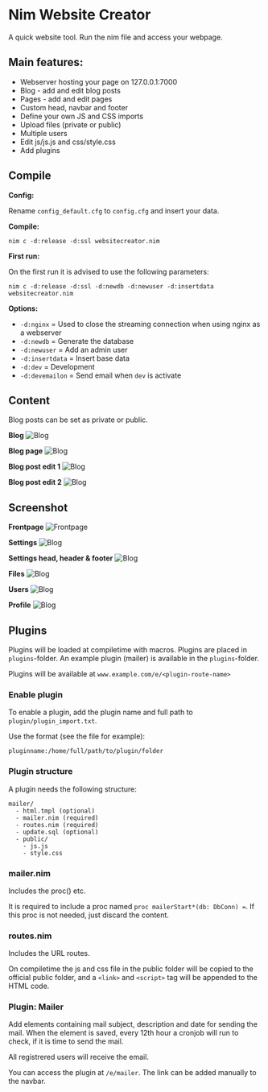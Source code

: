 # Nim Website Creator

A quick website tool. Run the nim file and access your webpage.

## Main features:
- Webserver hosting your page on 127.0.0.1:7000
- Blog - add and edit blog posts
- Pages - add and edit pages
- Custom head, navbar and footer
- Define your own JS and CSS imports
- Upload files (private or public)
- Multiple users
- Edit js/js.js and css/style.css
- Add plugins

## Compile

**Config:**

Rename `config_default.cfg` to `config.cfg` and insert your data.

**Compile:**

`nim c -d:release -d:ssl websitecreator.nim`

**First run:**

On the first run it is advised to use the following parameters:

`nim c -d:release -d:ssl -d:newdb -d:newuser -d:insertdata websitecreator.nim`

**Options:**
* `-d:nginx` = Used to close the streaming connection when using nginx as a webserver
* `-d:newdb` = Generate the database
* `-d:newuser` = Add an admin user
* `-d:insertdata` = Insert base data
* `-d:dev` = Development
* `-d:devemailon` = Send email when `dev` is activate

## Content

Blog posts can be set as private or public.

**Blog**
![Blog](screenshots/blog.png)

**Blog page**
![Blog](screenshots/blog2.png)

**Blog post edit 1**
![Blog](screenshots/blogpage1.png)

**Blog post edit 2**
![Blog](screenshots/blogpage2.png)


## Screenshot

**Frontpage**
![Frontpage](screenshots/frontpage.png)

**Settings**
![Blog](screenshots/settings.png)

**Settings head, header & footer**
![Blog](screenshots/settings2.png)

**Files**
![Blog](screenshots/files.png)

**Users**
![Blog](screenshots/users.png)

**Profile**
![Blog](screenshots/profile.png)


## Plugins

Plugins will be loaded at compiletime with macros. Plugins are placed in `plugins`-folder. An example plugin (mailer) is available in the `plugins`-folder.

Plugins will be available at `www.example.com/e/<plugin-route-name>`

### Enable plugin

To enable a plugin, add the plugin name and full path to `plugin/plugin_import.txt`.

Use the format (see the file for example):
```
pluginname:/home/full/path/to/plugin/folder
```

### Plugin structure

A plugin needs the following structure:

```
mailer/
  - html.tmpl (optional)
  - mailer.nim (required)
  - routes.nim (required)
  - update.sql (optional)
  - public/
    - js.js
    - style.css
```

### mailer.nim
Includes the proc() etc.

It is required to include a proc named `proc mailerStart*(db: DbConn) =`. If this proc is not needed, just discard the content.

### routes.nim
Includes the URL routes.

On compiletime the js and css file in the public folder will be copied to the official public folder, and a `<link>` and `<script>` tag will be appended to the HTML code.

### Plugin: Mailer

Add elements containing mail subject, description and date for sending the mail. When the element is saved, every 12th hour a cronjob will run to check, if it is time to send the mail.

All registrered users will receive the email.

You can access the plugin at `/e/mailer`. The link can be added manually to the navbar.